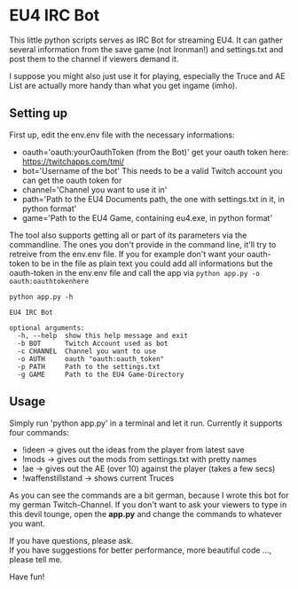 # EU4 IRC Bot

This little python scripts serves as IRC Bot for streaming EU4. It can gather several information from the save game (not Ironman!) and settings.txt and post them to the channel if viewers demand it. 

I suppose you might also just use it for playing, especially the Truce and AE List are actually more handy than what you get ingame (imho). 

## Setting up

First up, edit the env.env file with the necessary informations: 
* oauth='oauth:yourOauthToken (from the Bot)' get your oauth token here: https://twitchapps.com/tmi/
* bot='Username of the bot' This needs to be a valid Twitch account you can get the oauth token for
* channel='Channel you want to use it in'
* path='Path to the EU4 Documents path, the one with settings.txt in it, in python format'
* game='Path to the EU4 Game, containing eu4.exe, in python format'

The tool also supports getting all or part of its parameters via the commandline. The ones you don't provide in the command line, it'll try to retreive from the env.env file. If you for example don't want your oauth-token to be in the file as plain text you could add all informations but the oauth-token in the env.env file and call the app via `python app.py -o oauth:oauthtokenhere`
  
`python app.py -h`

```
EU4 IRC Bot

optional arguments:
  -h, --help  show this help message and exit
  -b BOT      Twitch Account used as bot
  -c CHANNEL  Channel you want to use
  -o AUTH     oauth "oauth:oauth_token"
  -p PATH     Path to the settings.txt
  -g GAME     Path to the EU4 Game-Directory 
```


## Usage

Simply run 'python app.py' in a terminal and let it run. Currently it supports four commands:

* !ideen -> gives out the ideas from the player from latest save
* !mods -> gives out the mods from settings.txt with pretty names
* !ae -> gives out the AE (over 10) against the player (takes a few secs) 
* !waffenstillstand -> shows current Truces

As you can see the commands are a bit german, because I wrote this bot for my german Twitch-Channel. If you don't want to ask your viewers to type in this devil tounge, open the **app.py** and change the commands to whatever you want. 

If you have questions, please ask.   
If you have suggestions for better performance, more beautiful code ..., please tell me. 

Have fun! 
